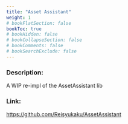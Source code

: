 ```yaml
---
title: "Asset Assistant"
weight: 1
# bookFlatSection: false
bookToc: true
# bookHidden: false
# bookCollapseSection: false
# bookComments: false
# bookSearchExclude: false
---
```

### Description:

A WIP re-impl of the AssetAssistant lib

### Link:

https://github.com/Reisyukaku/AssetAssistant